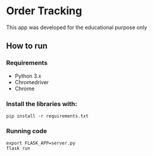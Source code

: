 # Order Tracking

This app was developed for the educational purpose only

## How to run

### Requirements

* Python 3.x
* Chromedriver
* Chrome

### Install the libraries with:
```
pip install -r requirements.txt
```
### Running code

```
export FLASK_APP=server.py
flask run
```
